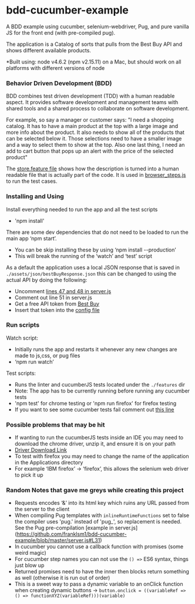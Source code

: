 # bdd-cucumber-example
A BDD example using cucumber, selenium-webdriver, Pug, and pure vanilla JS for the front end (with pre-compiled pug).

The application is a Catalog of sorts that pulls from the Best Buy API and shows different available products.

*Built using: node v4.6.2 (npm v2.15.11) on a Mac, but should work on all platforms with different versions of node

### Behavior Driven Development (BDD)
BDD combines test driven development (TDD) with a human readable aspect. It provides software development and management teams with shared tools and a shared process to collaborate on software development.

For example, so say a manager or customer says:
"I need a shopping catalog. It has to have a main product at the top with a large image and more info about the product. It also needs to show all of the products that can be selected below it. Those selections need to have a smaller image and a way to select them to show at the top. Also one last thing, I need an add to cart button that pops up an alert with the price of the selected product"
    
The [store.feature file](https://github.com/franklsm1/bdd-cucumber-example/blob/master/features/store.feature) shows how the description is turned into a human readable file that is actually part of the code. It is used in [browser_steps.js](https://github.com/franklsm1/bdd-cucumber-example/blob/master/features/step_definitions/browser_steps.js) to run the test cases.

### Installing and Using
Install everything needed to run the app and all the test scripts 

- 'npm install'

There are some dev dependencies that do not need to be loaded to run the main app ‘npm start’.
	
- You can be skip installing these by using ‘npm install --production’
- This will break the running of the ‘watch’ and ‘test’ script

As a default the application uses a local JSON response that is saved in `./assets/json/bestBuyResponse.json` this can be changed to using the actual API by doing the following: 

- Uncomment [lines 47 and 48 in server.js](https://github.com/franklsm1/bdd-cucumber-example/blob/master/server.js#L47) 
- Comment out line 51 in server.js
- Get a free API token from [Best Buy](https://developer.bestbuy.com/documentation/getting-started)
- Insert that token into the [config file](https://github.com/franklsm1/bdd-cucumber-example/blob/master/config/default.json#L9)

### Run scripts
Watch script:
 
- Initially runs the app and restarts it whenever any new changes are made to js,css, or pug files
- ‘npm run watch’

Test scripts:

- Runs the linter and cucumberJS tests located under the `./features` dir
- Note: The app has to be currently running before running any cucumber tests
- 'npm test' for chrome testing or 'npm run firefox' for firefox testing
- If you want to see some cucumber tests fail comment out [this line](https://github.com/franklsm1/bdd-cucumber-example/blob/master/views/scripts/updatePage.js#L36)
  
### Possible problems that may be hit
  - If wanting to run the cucumberJS tests inside an IDE you may need to download the chrome driver, unzip it, and ensure it is on your path
  - [Driver Download Link](https://chromedriver.storage.googleapis.com/index.html?path=2.25/)
  - To test with firefox you may need to change the name of the application in the Applications directory
  - For example ‘IBM firefox’ -> ‘firefox’, this allows the selenium web driver to pick it up
  
### Random Notes that gave me greys while creating this project
  - Requests encodes ‘&’ into its html key which ruins any URL passed from the server to the client
  - When compiling Pug templates with `inlineRuntimeFunctions` set to false the compiler uses 'pug.' instead of 'pug_', so replacement is needed. See the Pug pre-compilation [example in server.js] (https://github.com/franklsm1/bdd-cucumber-example/blob/master/server.js#L31)
  - In cucumber you cannot use a callback function with promises (some weird magic)
  - For cucumber step names you can not use the `() =>` ES6 syntax, things just blow up
  - Returned promises need to have the inner then blocks return something as well (otherwise it is run out of order)
  - This is a sweet way to pass a dynamic variable to an onClick function when creating dynamic buttons ->
    `button.onclick = ((variableRef => () => functionXYZ(variableRef)))(variable)`

